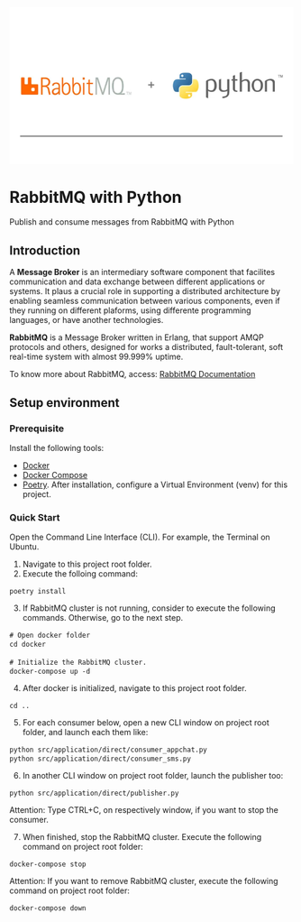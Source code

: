![RabbitMQ](img.png)

# RabbitMQ with Python

Publish and consume messages from RabbitMQ with Python

## Introduction

A **Message Broker** is an intermediary software component that facilites communication and data exchange between
different applications or systems. It plaus a crucial role in supporting a distributed architecture by enabling seamless
communication between various components, even if they running on different plaforms, using differente programming
languages, or have another technologies.

**RabbitMQ** is a Message Broker written in Erlang, that support AMQP protocols and others, designed for works a
distributed, fault-tolerant, soft real-time system with almost 99.999% uptime.

To know more about RabbitMQ, access: [RabbitMQ Documentation](https://www.rabbitmq.com/docs/documentation)

## Setup environment

### Prerequisite

Install the following tools:

- [Docker](https://docs.docker.com/engine/install/)
- [Docker Compose](https://docs.docker.com/compose/install/)
- [Poetry](https://python-poetry.org/). After installation, configure a Virtual Environment (venv) for this project.

### Quick Start

Open the Command Line Interface (CLI). For example, the Terminal on Ubuntu.

1. Navigate to this project root folder.
2. Execute the folloing command:

```shell
poetry install
```

3. If RabbitMQ cluster is not running, consider to execute the following commands. Otherwise, go to the next step.

```shell
# Open docker folder
cd docker

# Initialize the RabbitMQ cluster.
docker-compose up -d
```

4. After docker is initialized, navigate to this project root folder.

```shell
cd ..
```

5. For each consumer below, open a new CLI window on project root folder, and launch each them like:

```shell
python src/application/direct/consumer_appchat.py
python src/application/direct/consumer_sms.py
```

6. In another CLI window on project root folder, launch the publisher too:

```shell
python src/application/direct/publisher.py
```

Attention: Type CTRL+C, on respectively window, if you want to stop the consumer.

7. When finished, stop the RabbitMQ cluster. Execute the following command on project root folder:

```shell
docker-compose stop
```

Attention: If you want to remove RabbitMQ cluster, execute the following command on project root folder:
```shell
docker-compose down
```
